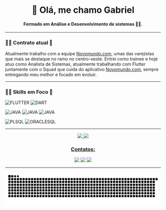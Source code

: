 <h1 align="center">👋 Olá, me chamo Gabriel</h1>

<h4 align="center">Formado em Análise e Desenvolvimento de sistemas 👨‍💻.</h4>

---

### 👨‍💻 Contrato atual 🚀
Atualmente trabalho com a equipe [Novomundo.com](https://www.novomundo.com.br/), umas das varejistas que mais se destaque no ramo no centro-oeste. Entrei como trainee e hoje atuo como Analista de Sistemas, atualmente trabalhando com Flutter juntamente com o Squad que cuida do aplicativo [Novomundo.com](https://play.google.com/store/apps/details?id=com.kobe.novoMundo&hl=pt_BR&gl=US), sempre entregando meu melhor e focado em evoluir.

---

### 👨‍💻 Skills em Foco 🚀

<img src="https://img.icons8.com/color/48/000000/flutter.png" alt="FLUTTER" heigth="40" width="40" title="FLUTTER"></img>
<img src="https://img.icons8.com/color/48/000000/dart.png" alt="DART" heigth="40" width="40" title="DART"></img>

<img src="https://img.icons8.com/color/48/000000/java-coffee-cup-logo--v1.png" alt="JAVA" heigth="40" width="40" title="JAVA"></img>
<img src="https://github.com/Bilson15/Bilson15/assets/69912727/81c07291-7797-4020-8e8b-280209aed57c" alt="JAVA" heigth="40" width="40" title="Laravel"></img>
<img src="https://upload.wikimedia.org/wikipedia/commons/thumb/9/9a/Laravel.svg/1200px-Laravel.svg.png" alt="JAVA" heigth="40" width="40" title="Laravel"></img>


<img src="http://www.dbamaker.com.br/files//course/36e5898eda.png" alt="PLSQL" heigth="40" width="40" title="PLSQL"></img>
<img src="https://img.icons8.com/color/48/000000/oracle-logo.png" alt="ORACLESQL" heigth="40" width="40" title="ORACLESQL"></img>




---

<div align="center">
  <a href="https://github.com/bilson15">
  <img height="180em" src="https://github-readme-stats.vercel.app/api?username=bilson15&show_icons=true&theme=github_dark"/>
  <img height="180em" src="https://github-readme-stats.vercel.app/api/top-langs/?username=bilson15&layout=compact&langs_count=7&theme=github_dark"/>
</div>



<h3 align="center">Contatos:</h3>
<div align="center">
  <a href="https://www.instagram.com/gabriel.bilson" target="_blank"><img src="https://img.shields.io/badge/-Instagram-%23515bd4?style=for-the-badge&logo=instagram&logoColor=white" target="_blank"></a>
  <a href = "mailto:gabrielfelipe.bil@gmail.com"><img src="https://img.shields.io/badge/-Gmail-%23333?style=for-the-badge&logo=gmail&logoColor=white" target="_blank"></a>
  <a href="https://www.linkedin.com/in/gabriel-felipe-1232b31b5" target="_blank"><img src="https://img.shields.io/badge/-LinkedIn-%230077B5?style=for-the-badge&logo=linkedin&logoColor=white" target="_blank"></a>
</div>
  
 ---
  
![Snake animation](https://github.com/bilson15/bilson15/blob/output/github-contribution-grid-snake.svg)
